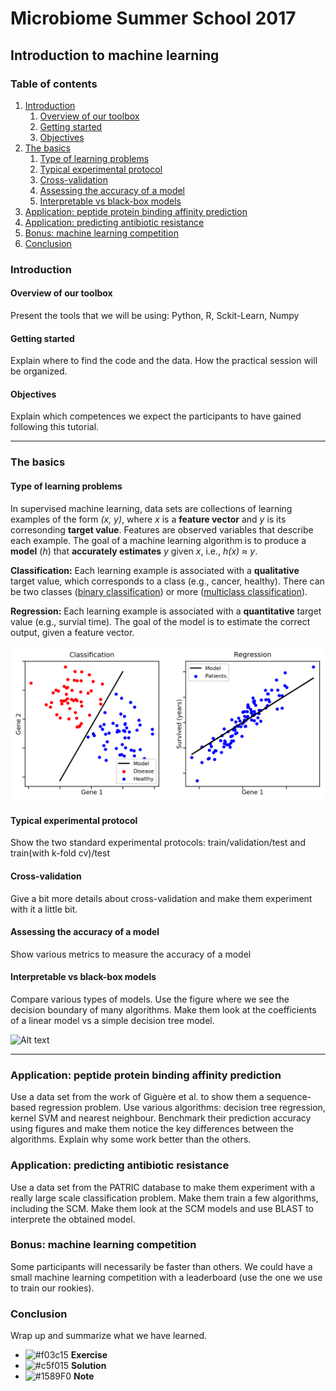 # Microbiome Summer School 2017
## Introduction to machine learning

### Table of contents
1. [Introduction](#introduction)
    1. [Overview of our toolbox](#overview-of-our-toolbox)
    2. [Getting started](#getting-started)
    3. [Objectives](#objectives)
2. [The basics](#the-basics)
    1. [Type of learning problems](#type-of-learning-problems)
    2. [Typical experimental protocol](#typical-experimental-protocol)
    3. [Cross-validation](#cross-validation)
    4. [Assessing the accuracy of a model](#assessing-the-accuracy-of-a-model)
    5. [Interpretable vs black-box models](#interpretable-vs-black-box-models)
3. [Application: peptide protein binding affinity prediction](#application-peptide-protein-binding-affinity-prediction)
4. [Application: predicting antibiotic resistance](#application-predicting-antibiotic-resistance)
5. [Bonus: machine learning competition](#bonus-machine-learning-competition)
6. [Conclusion](#conclusion)


### Introduction

#### Overview of our toolbox

Present the tools that we will be using: Python, R, Sckit-Learn, Numpy

#### Getting started

Explain where to find the code and the data. How the practical session will be organized.

#### Objectives

Explain which competences we expect the participants to have gained following this tutorial.

___
### The basics

#### Type of learning problems

In supervised machine learning, data sets are collections of learning examples of the form *(x, y)*, where *x* is a **feature vector** and *y* is its corresonding **target value**. Features are observed variables that describe each example. The goal of a machine learning algorithm is to produce a **model** (*h*) that **accurately estimates** *y* given *x*, i.e., *h(x) &asymp; y*.

**Classification:** Each learning example is associated with a **qualitative** target value, which corresponds to a class (e.g., cancer, healthy). There can be two classes ([binary classification](https://en.wikipedia.org/wiki/Binary_classification)) or more ([multiclass classification](https://en.wikipedia.org/wiki/Multiclass_classification)).

**Regression:** Each learning example is associated with a **quantitative** target value (e.g., survial time). The goal of the model is to estimate the correct output, given a feature vector.

![Alt text](figures/figure.classification.vs.regression.png)


#### Typical experimental protocol

Show the two standard experimental protocols: train/validation/test and train(with k-fold cv)/test

#### Cross-validation

Give a bit more details about cross-validation and make them experiment with it a little bit.

#### Assessing the accuracy of a model

Show various metrics to measure the accuracy of a model

#### Interpretable vs black-box models

Compare various types of models. Use the figure where we see the decision boundary of many algorithms. Make them look at the coefficients of a linear model vs a simple decision tree model.

![Alt text](https://github.com/aldro61/pyscm/raw/master/examples/decision_boundary.png)

___
### Application: peptide protein binding affinity prediction

Use a data set from the work of Giguère et al. to show them a sequence-based regression problem. Use various algorithms: decision tree regression, kernel SVM and nearest neighbour. Benchmark their prediction accuracy using figures and make them notice the key differences between the algorithms. Explain why some work better than the others.


### Application: predicting antibiotic resistance

Use a data set from the PATRIC database to make them experiment with a really large scale classification problem. Make them train a few algorithms, including the SCM. Make them look at the SCM models and use BLAST to interprete the obtained model.


### Bonus: machine learning competition

Some participants will necessarily be faster than others. We could have a small machine learning competition with a leaderboard (use the one we use to train our rookies). 


### Conclusion

Wrap up and summarize what we have learned.



- ![#f03c15](https://placehold.it/15/f03c15/000000?text=+) **Exercise**
- ![#c5f015](https://placehold.it/15/c5f015/000000?text=+) **Solution**
- ![#1589F0](https://placehold.it/15/1589F0/000000?text=+) **Note**

